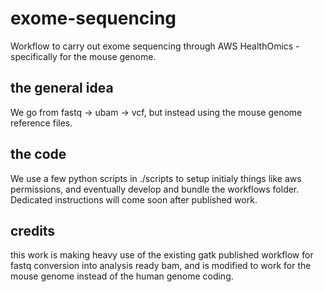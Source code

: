 # exome-sequencing

Workflow to carry out exome sequencing through AWS HealthOmics - specifically for the mouse genome.

## the general idea

We go from fastq -> ubam -> vcf, but instead using the mouse genome reference files.

## the code

We use a few python scripts in ./scripts to setup initialy things like aws permissions, and eventually develop and bundle the workflows folder. Dedicated instructions will come soon after published work.

## credits
this work is making heavy use of the existing gatk published workflow for fastq conversion into analysis ready bam, and is modified to work for the mouse genome instead of the human genome coding.